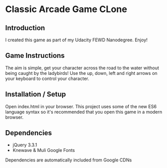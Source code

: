 # Classic Arcade Game CLone #

## Introduction ##

I created this game as part of my Udacity FEWD Nanodegree. Enjoy!

## Game Instructions ##

The aim is simple, get your character across the road to the water without being caught by the ladybirds! Use the up, down, left and right arrows on your keyboard to control your character.

## Installation / Setup ##

Open index.html in your browser. This project uses some of the new ES6 language syntax so it's recommended that you open this game in a modern browser.

## Dependencies ##

* jQuery 3.3.1
* Knewave & Muli Google Fonts

Dependencies are automatically included from Google CDNs